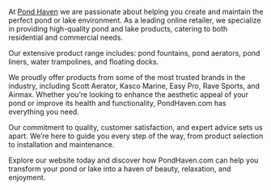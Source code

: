 At [Pond Haven](https://pondhaven.com/)  we are passionate about helping you create and maintain the perfect pond or lake environment. As a leading online retailer, we specialize in providing high-quality pond and lake products, catering to both residential and commercial needs.

Our extensive product range includes: pond fountains, pond aerators, pond liners, water trampolines, and floating docks. 

We proudly offer products from some of the most trusted brands in the industry, including Scott Aerator, Kasco Marine, Easy Pro, Rave Sports, and Airmax. Whether you’re looking to enhance the aesthetic appeal of your pond or improve its health and functionality, PondHaven.com has everything you need.

Our commitment to quality, customer satisfaction, and expert advice sets us apart. We’re here to guide you every step of the way, from product selection to installation and maintenance.

Explore our website today and discover how PondHaven.com can help you transform your pond or lake into a haven of beauty, relaxation, and enjoyment.
